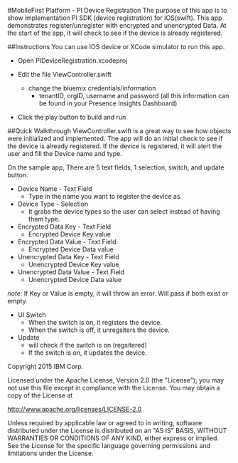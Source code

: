 #MobileFirst Platform - PI Device Registration 
The purpose of this app is to show implementation PI SDK (device registration) for IOS(swift). This app demonstrates register/unregister with encrypted and unencrypted Data. At the start of the app, it will check to see if the device is already registered.


##Instructions
You can use IOS device or XCode simulator to run this app.

* Open PIDeviceRegistration.xcodeproj
* Edit the file ViewController.swift
	- change the bluemix credentials/information
		- tenantID, orgID, username and password (all this information can be found in your Presence Insights Dashboard)

* Click the play button to build and run


##Quick Walkthrough
ViewController.swift is a great way to see how objects were initialized and implemented. The app will do an initial check to see if the device is already registered. If the device is registered, it will alert the user and fill the Device name and type.

On the sample app, There are 5 text fields, 1 selection, switch, and update button.

* Device Name - Text Field
	- Type in the name you want to register the device as.
* Device Type - Selection
	- It grabs the device types so the user can select instead of having them type.
* Encrypted Data Key - Text Field
	- Encrypted Device Key value
* Encrypted Data Value - Text Field
	- Encrypted Device Data value
* Unencrypted Data Key - Text Field
    - Unencrypted Device Key value
* Unencrypted Data Value - Text Field
    - Unencrypted Device Data value
	
*note:* If Key or Value is empty, it will throw an error. Will pass if both exist or empty.

* UI Switch
	- When the switch is on, it registers the device.
	- When the switch is off, it unregsiters the device. 
* Update
	- will check if the switch is on (regsitered)
	- If the switch is on, it updates the device.


	
	
	
	
	
	


Copyright 2015 IBM Corp.

Licensed under the Apache License, Version 2.0 (the "License");
you may not use this file except in compliance with the License.
You may obtain a copy of the License at

http://www.apache.org/licenses/LICENSE-2.0

Unless required by applicable law or agreed to in writing, software
distributed under the License is distributed on an "AS IS" BASIS,
WITHOUT WARRANTIES OR CONDITIONS OF ANY KIND, either express or implied.
See the License for the specific language governing permissions and
limitations under the License.





